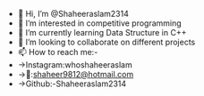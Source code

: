- 👋 Hi, I’m @Shaheeraslam2314
- 👀 I’m interested in competitive programming
- 🌱 I’m currently learning Data Structure in C++
- 💞️ I’m looking to collaborate on different projects
- 📫 How to reach me:- 
- ->Instagram:whoshaheeraslam
- ->📧:shaheer9812@hotmail.com
- ->Github:-Shaheeraslam2314

<!---
Shaheeraslam2314/Shaheeraslam2314 is a ✨ special ✨ repository because its `README.md` (this file) appears on your GitHub profile.
You can click the Preview link to take a look at your changes.
--->
